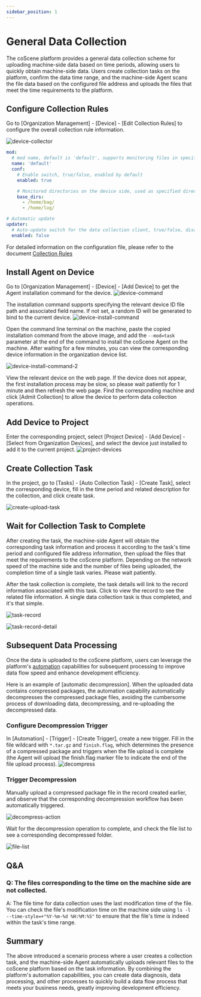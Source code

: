 ```yaml
---
sidebar_position: 1
---
```


# General Data Collection

The coScene platform provides a general data collection scheme for uploading machine-side data based on time periods, allowing users to quickly obtain machine-side data. Users create collection tasks on the platform, confirm the data time range, and the machine-side Agent scans the file data based on the configured file address and uploads the files that meet the time requirements to the platform.

## Configure Collection Rules

Go to [Organization Management] - [Device] - [Edit Collection Rules] to configure the overall collection rule information.

![device-collector](./img/common-task-1.png)

```yaml
mod:
  # mod name, default is 'default', supports monitoring files in specified directories on the device side, contact Kexing for custom versions
  name: 'default'
  conf:
    # Enable switch, true/false, enabled by default
    enabled: true

    # Monitored directories on the device side, used as specified directories for data collection tasks and rule collection in the project
    base_dirs:
      - /home/bag/
      - /home/log/

# Automatic update
updater:
  # Auto-update switch for the data collection client, true/false, disabled by default
  enabled: false
```

For detailed information on the configuration file, please refer to the document [Collection Rules](../4-recipes/3-device/4-device-collector.md)

## Install Agent on Device

Go to [Organization Management] - [Device] - [Add Device] to get the Agent installation command for the device.
![device-command](./img/common-task-2.png)

The installation command supports specifying the relevant device ID file path and associated field name. If not set, a random ID will be generated to bind to the current device.
![device-install-command](./img/device-install-command.png)

Open the command line terminal on the machine, paste the copied installation command from the above image, and add the `--mod=task` parameter at the end of the command to install the coScene Agent on the machine. After waiting for a few minutes, you can view the corresponding device information in the organization device list.

![device-install-command-2](./img/device-install-command-2.png)

View the relevant device on the web page. If the device does not appear, the first installation process may be slow, so please wait patiently for 1 minute and then refresh the web page. Find the corresponding machine and click [Admit Collection] to allow the device to perform data collection operations.

## Add Device to Project

Enter the corresponding project, select [Project Device] - [Add Device] - [Select from Organization Devices], and select the device just installed to add it to the current project.
![project-devices](./img/project-devices.png)

## Create Collection Task

In the project, go to [Tasks] - [Auto Collection Task] - [Create Task], select the corresponding device, fill in the time period and related description for the collection, and click create task.

![create-upload-task](./img/upload-task.png)

## Wait for Collection Task to Complete

After creating the task, the machine-side Agent will obtain the corresponding task information and process it according to the task's time period and configured file address information, then upload the files that meet the requirements to the coScene platform. Depending on the network speed of the machine side and the number of files being uploaded, the completion time of a single task varies. Please wait patiently.

After the task collection is complete, the task details will link to the record information associated with this task. Click to view the record to see the related file information. A single data collection task is thus completed, and it's that simple.

![task-record](./img/task-record.png)

![task-record-detail](./img/task-record-detail.png)

## Subsequent Data Processing

Once the data is uploaded to the coScene platform, users can leverage the platform's [automation](../4-recipes/12-action/1-quickstart.md) capabilities for subsequent processing to improve data flow speed and enhance development efficiency.

Here is an example of [automatic decompression]. When the uploaded data contains compressed packages, the automation capability automatically decompresses the compressed package files, avoiding the cumbersome process of downloading data, decompressing, and re-uploading the decompressed data.

### Configure Decompression Trigger

In [Automation] - [Trigger] - [Create Trigger], create a new trigger. Fill in the file wildcard with `*.tar.gz` and `finish.flag`, which determines the presence of a compressed package and triggers when the file upload is complete (the Agent will upload the finish.flag marker file to indicate the end of the file upload process).
![decompress](./img/decompress-files.png)

### Trigger Decompression

Manually upload a compressed package file in the record created earlier, and observe that the corresponding decompression workflow has been automatically triggered.

![decompress-action](./img/decompress-action.png)

Wait for the decompression operation to complete, and check the file list to see a corresponding decompressed folder.

![file-list](./img/files-list.png)

## Q&A

### Q: The files corresponding to the time on the machine side are not collected.

A: The file time for data collection uses the last modification time of the file. You can check the file's modification time on the machine side using `ls -l --time-style=+"%Y-%m-%d %H:%M:%S"` to ensure that the file's time is indeed within the task's time range.

## Summary

The above introduced a scenario process where a user creates a collection task, and the machine-side Agent automatically uploads relevant files to the coScene platform based on the task information. By combining the platform's automation capabilities, you can create data diagnosis, data processing, and other processes to quickly build a data flow process that meets your business needs, greatly improving development efficiency.
